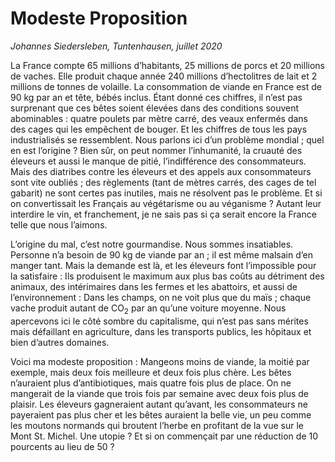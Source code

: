 
# Modeste Proposition

*Johannes Siedersleben, Tuntenhausen, juillet 2020*

La France compte 65 millions d’habitants, 25 millions de porcs et 20 millions de vaches. Elle produit
chaque année 240 millions d’hectolitres de lait et 2 millions de tonnes de volaille. La consommation
de viande en France est de 90 kg par an et tête, bébés inclus. Étant donné ces chiffres, il n’est pas
surprenant que ces bêtes soient élevées dans des conditions souvent abominables : quatre poulets
par mètre carré, des veaux enfermés dans des cages qui les empêchent de bouger. Et les chiffres de
tous les pays industrialisés se ressemblent. Nous parlons ici d’un problème mondial ; quel en est
l’origine ? Bien sûr, on peut nommer l’inhumanité, la cruauté des éleveurs et aussi le manque de
pitié, l’indifférence des consommateurs. Mais des diatribes contre les éleveurs et des appels aux
consommateurs sont vite oubliés ; des règlements (tant de mètres carrés, des cages de tel gabarit)
ne sont certes pas inutiles, mais ne résolvent pas le problème. Et si on convertissait les Français au
végétarisme ou au véganisme ? Autant leur interdire le vin, et franchement, je ne sais pas si ça
serait encore la France telle que nous l’aimons.

L’origine du mal, c’est notre gourmandise. Nous sommes insatiables. Personne n’a besoin de 90 kg de
viande par an ; il est même malsain d’en manger tant. Mais la demande est là, et les éleveurs font
l’impossible pour la satisfaire : Ils produisent le maximum aux plus bas coûts au détriment des
animaux, des intérimaires dans les fermes et les abattoirs, et aussi de l’environnement : Dans les
champs, on ne voit plus que du maïs ; chaque vache produit autant de CO<sub>2</sub> par an qu’une voiture
moyenne. Nous apercevons ici le côté sombre du capitalisme, qui n’est pas sans mérites mais
défaillant en agriculture, dans les transports publics, les hôpitaux et bien d’autres domaines.

Voici ma modeste proposition : Mangeons moins de viande, la moitié par exemple, mais deux fois
meilleure et deux fois plus chère. Les bêtes n’auraient plus d’antibiotiques, mais quatre fois plus de
place. On ne mangerait de la viande que trois fois par semaine avec deux fois plus de plaisir. Les
éleveurs gagneraient autant qu’avant, les consommateurs ne payeraient pas plus cher et les bêtes
auraient la belle vie, un peu comme les moutons normands qui broutent l’herbe en profitant de la
vue sur le Mont St. Michel. Une utopie ? Et si on commençait par une réduction de 10 pourcents au lieu de 50 ?
